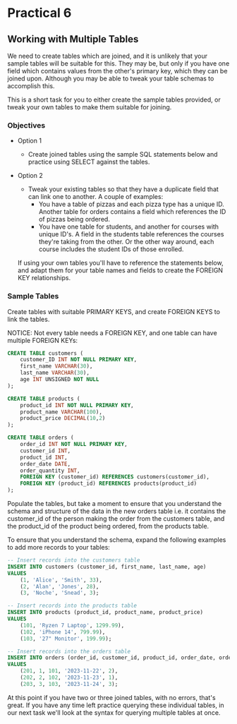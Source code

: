# Practical 6
## Working with Multiple Tables

We need to create tables which are joined, and it is unlikely that your sample tables will be suitable for this. They may be, but only if you have one field which contains values from the other's primary key, which they can be joined upon. Although you may be able to tweak your table schemas to accomplish this.

This is a short task for you to either create the sample tables provided, or tweak your own tables to make them suitable for joining.

### Objectives

- Option 1

    - Create joined tables using the sample SQL statements below and practice using SELECT against the tables.

- Option 2

    - Tweak your existing tables so that they have a duplicate field that can link one to another. A couple of examples: 
        - You have a table of pizzas and each pizza type has a unique ID. Another table for orders contains a field which references the ID of pizzas being ordered. 
        - You have one table for students, and another for courses with unique ID's. A field in the students table references the courses they're taking from the other. Or the other way around, each course includes the student IDs of those enrolled.
    
    If using your own tables you'll have to reference the statements below, and adapt them for your table names and fields to create the FOREIGN KEY relationships.

### Sample Tables

Create tables with suitable PRIMARY KEYS, and create FOREIGN KEYS to link the tables.

NOTICE: Not every table needs a FOREIGN KEY, and one table can have multiple FOREIGN KEYs:

```sql
CREATE TABLE customers (
	customer_ID INT NOT NULL PRIMARY KEY,
	first_name VARCHAR(30),
	last_name VARCHAR(30),
	age INT UNSIGNED NOT NULL
);

CREATE TABLE products (
    product_id INT NOT NULL PRIMARY KEY,
    product_name VARCHAR(100),
    product_price DECIMAL(10,2)
);

CREATE TABLE orders (
    order_id INT NOT NULL PRIMARY KEY,
    customer_id INT,
    product_id INT,
    order_date DATE,
    order_quantity INT,
    FOREIGN KEY (customer_id) REFERENCES customers(customer_id),
    FOREIGN KEY (product_id) REFERENCES products(product_id)
);
```

Populate the tables, but take a moment to ensure that you understand the schema and structure of the data in the new orders table i.e. it contains the customer_id of the person making the order from the customers table, and the product_id of the product being ordered, from the products table.

To ensure that you understand the schema, expand the following examples to add more records to your tables:

```sql
-- Insert records into the customers table
INSERT INTO customers (customer_id, first_name, last_name, age)
VALUES
    (1, 'Alice', 'Smith', 33),
    (2, 'Alan', 'Jones', 28),
    (3, 'Noche', 'Snead', 3);

-- Insert records into the products table
INSERT INTO products (product_id, product_name, product_price)
VALUES
    (101, 'Ryzen 7 Laptop', 1299.99),
    (102, 'iPhone 14', 799.99),
    (103, '27" Monitor', 199.99);

-- Insert records into the orders table
INSERT INTO orders (order_id, customer_id, product_id, order_date, order_quantity)
VALUES
    (201, 1, 101, '2023-11-22', 2),
    (202, 2, 102, '2023-11-23', 1),
    (203, 3, 103, '2023-11-24', 3);
```

At this point if you have two or three joined tables, with no errors, that's great. If you have any time left practice querying these individual tables, in our next task we'll look at the syntax for querying multiple tables at once.